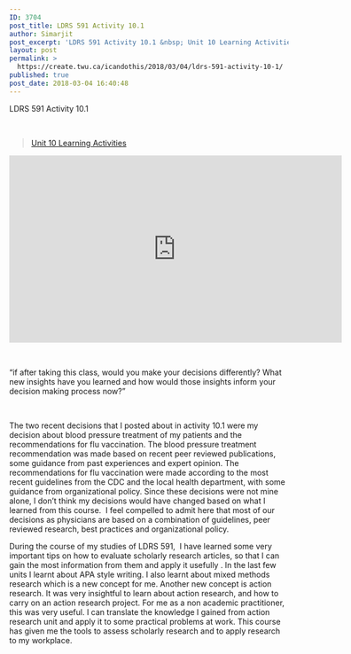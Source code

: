 ```yaml
---
ID: 3704
post_title: LDRS 591 Activity 10.1
author: Simarjit
post_excerpt: 'LDRS 591 Activity 10.1 &nbsp; Unit 10 Learning Activities &nbsp; &ldquo;if after taking this class, would you make your decisions differently? What new insights have you learned and how would those insights inform your decision making process now?&rdquo; &nbsp; The two recent decisions that I posted about in activity 10.1 were my decision about blood [&hellip;]'
layout: post
permalink: >
  https://create.twu.ca/icandothis/2018/03/04/ldrs-591-activity-10-1/
published: true
post_date: 2018-03-04 16:40:48
---
```

<p>LDRS 591 Activity 10.1</p>
<p>&nbsp;</p>
<blockquote class="wp-embedded-content" data-secret="rvNYhKQKwP"><p><a href="https://create.twu.ca/ldrs591-sp18/unit-10-learning-activities/">Unit 10 Learning Activities</a></p></blockquote>
<p><iframe class="wp-embedded-content" sandbox="allow-scripts" security="restricted" src="https://create.twu.ca/ldrs591-sp18/unit-10-learning-activities/embed/#?secret=rvNYhKQKwP" data-secret="rvNYhKQKwP" width="600" height="338" title="&#8220;Unit 10 Learning Activities&#8221; &#8212; Leadership 591: Scholarly Inquiry" frameborder="0" marginwidth="0" marginheight="0" scrolling="no"></iframe></p>
<p>&nbsp;</p>
<p>&#8220;if after taking this class, would you make your decisions differently? What new insights have you learned and how would those insights inform your decision making process now?&#8221;</p>
<p>&nbsp;</p>
<p>The two recent decisions that I posted about in activity 10.1 were my decision about blood pressure treatment of my patients and the recommendations for flu vaccination. The blood pressure treatment recommendation was made based on recent peer reviewed publications, some guidance from past experiences and expert opinion. The recommendations for flu vaccination were made according to the most recent guidelines from the CDC and the local health department, with some guidance from organizational policy. Since these decisions were not mine alone, I don&#8217;t think my decisions would have changed based on what I learned from this course.  I feel compelled to admit here that most of our decisions as physicians are based on a combination of guidelines, peer reviewed research, best practices and organizational policy.</p>
<p>During the course of my studies of LDRS 591,  I have learned some very important tips on how to evaluate scholarly research articles, so that I can gain the most information from them and apply it usefully . In the last few units I learnt about APA style writing. I also learnt about mixed methods research which is a new concept for me. Another new concept is action research. It was very insightful to learn about action research, and how to carry on an action research project. For me as a non academic practitioner, this was very useful. I can translate the knowledge I gained from action research unit and apply it to some practical problems at work. This course has given me the tools to assess scholarly research and to apply research to my workplace.</p>
<p>&nbsp;</p>
<p>&nbsp;</p>